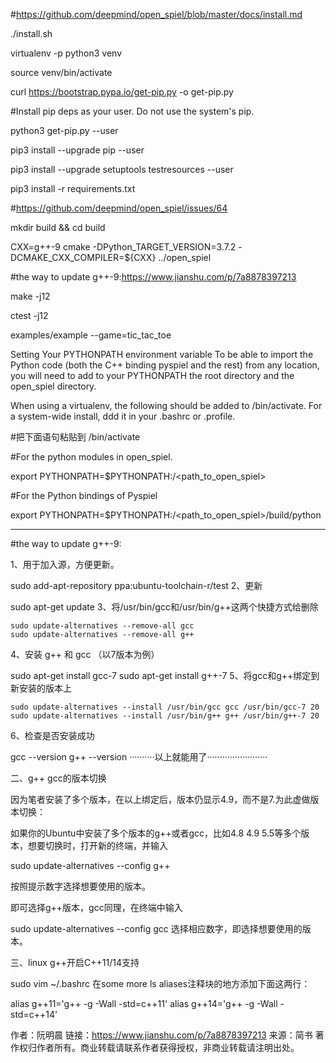 #https://github.com/deepmind/open_spiel/blob/master/docs/install.md

./install.sh

virtualenv -p python3 venv

source venv/bin/activate

curl https://bootstrap.pypa.io/get-pip.py -o get-pip.py

#Install pip deps as your user. Do not use the system's pip.

python3 get-pip.py --user

pip3 install --upgrade pip --user

pip3 install --upgrade setuptools testresources --user

pip3 install -r requirements.txt


#https://github.com/deepmind/open_spiel/issues/64

mkdir build && cd build

CXX=g++-9 cmake -DPython_TARGET_VERSION=3.7.2 -DCMAKE_CXX_COMPILER=${CXX} ../open_spiel

#the way to update g++-9:https://www.jianshu.com/p/7a8878397213

make -j12

ctest -j12

examples/example --game=tic_tac_toe


Setting Your PYTHONPATH environment variable
To be able to import the Python code (both the C++ binding pyspiel and the rest) from any location, you will need to add to your PYTHONPATH the root directory and the open_spiel directory.

When using a virtualenv, the following should be added to <virtualenv>/bin/activate. For a system-wide install, ddd it in your .bashrc or .profile.

#把下面语句粘贴到 <virtualenv>/bin/activate
    
#For the python modules in open_spiel.

export PYTHONPATH=$PYTHONPATH:/<path_to_open_spiel>

#For the Python bindings of Pyspiel

export PYTHONPATH=$PYTHONPATH:/<path_to_open_spiel>/build/python


----------------------------------------------------------------------------------------------------------------------------------
#the way to update g++-9:

1、用于加入源，方便更新。

sudo add-apt-repository ppa:ubuntu-toolchain-r/test
2、更新

sudo apt-get update
3、将/usr/bin/gcc和/usr/bin/g++这两个快捷方式给删除

    sudo update-alternatives --remove-all gcc
    sudo update-alternatives --remove-all g++
4、安装 g++ 和 gcc （以7版本为例）

   sudo apt-get install gcc-7
   sudo apt-get install g++-7
5、将gcc和g++绑定到新安装的版本上

    sudo update-alternatives --install /usr/bin/gcc gcc /usr/bin/gcc-7 20
    sudo update-alternatives --install /usr/bin/g++ g++ /usr/bin/g++-7 20
6、检查是否安装成功

   gcc --version
   g++ --version
··········以上就能用了························

二、g++ gcc的版本切换

因为笔者安装了多个版本，在以上绑定后，版本仍显示4.9，而不是7.为此虚做版本切换：

如果你的Ubuntu中安装了多个版本的g++或者gcc，比如4.8 4.9 5.5等多个版本，想要切换时，打开新的终端，并输入

sudo update-alternatives --config g++

按照提示数字选择想要使用的版本。

即可选择g++版本，gcc同理，在终端中输入

sudo update-alternatives --config gcc
选择相应数字，即选择想要使用的版本。

三、linux g++开启C++11/14支持

sudo vim ~/.bashrc
在some more ls aliases注释块的地方添加下面这两行：

alias g++11='g++ -g -Wall -std=c++11'
alias g++14='g++ -g -Wall -std=c++14'

作者：阮明晨
链接：https://www.jianshu.com/p/7a8878397213
来源：简书
著作权归作者所有。商业转载请联系作者获得授权，非商业转载请注明出处。

